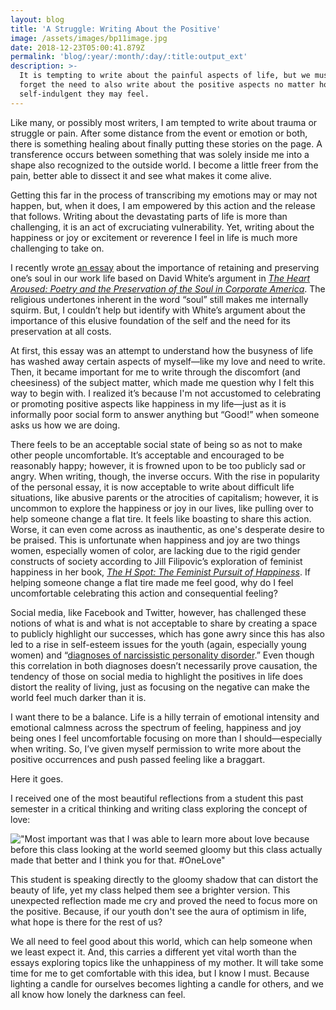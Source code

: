 ```yaml
---
layout: blog
title: 'A Struggle: Writing About the Positive'
image: /assets/images/bp11image.jpg
date: 2018-12-23T05:00:41.879Z
permalink: 'blog/:year/:month/:day/:title:output_ext'
description: >-
  It is tempting to write about the painful aspects of life, but we must not
  forget the need to also write about the positive aspects no matter how
  self-indulgent they may feel.
---
```

Like many, or possibly most writers, I am tempted to write about trauma or struggle or pain. After some distance from the event or emotion or both, there is something healing about finally putting these stories on the page. A transference occurs between something that was solely inside me into a shape also recognized to the outside world. I become a little freer from the pain, better able to dissect it and see what makes it come alive. 

Getting this far in the process of transcribing my emotions may or may not happen, but, when it does, I am empowered by this action and the release that follows. Writing about the devastating parts of life is more than challenging, it is an act of excruciating vulnerability. Yet, writing about the happiness or joy or excitement or reverence I feel in life is much more challenging to take on.

I recently wrote [an essay](https://www.pe.com/2018/12/09/replenishing-your-art-will-also-replenish-your-much-neglected-soul/) about the importance of retaining and preserving one’s soul in our work life based on David White’s argument in [_The Heart Aroused: Poetry and the Preservation of the Soul in Corporate America_](https://www.goodreads.com/book/show/871728.The_Heart_Aroused?from_search=true). The religious undertones inherent in the word “soul” still makes me internally squirm. But, I couldn’t help but identify with White’s argument about the importance of this elusive foundation of the self and the need for its preservation at all costs. 

At first, this essay was an attempt to understand how the busyness of life has washed away certain aspects of myself—like my love and need to write. Then, it became important for me to write through the discomfort (and cheesiness) of the subject matter, which made me question why I felt this way to begin with. I realized it’s because I'm not accustomed to celebrating or promoting positive aspects like happiness in my life—just as it is informally poor social form to answer anything but “Good!” when someone asks us how we are doing.

There feels to be an acceptable social state of being so as not to make other people uncomfortable. It’s acceptable and encouraged to be reasonably happy; however, it is frowned upon to be too publicly sad or angry. When writing, though, the inverse occurs. With the rise in popularity of the personal essay, it is now acceptable to write about difficult life situations, like abusive parents or the atrocities of capitalism; however, it is uncommon to explore the happiness or joy in our lives, like pulling over to help someone change a flat tire. It feels like boasting to share this action. Worse, it can even come across as inauthentic, as one's desperate desire to be praised. This is unfortunate when happiness and joy are two things women, especially women of color, are lacking due to the rigid gender constructs of society according to Jill Filipovic’s exploration of feminist happiness in her book, [_The H Spot: The Feminist Pursuit of Happiness_](https://www.goodreads.com/book/show/31934541-the-h-spot?from_search=true). If helping someone change a flat tire made me feel good, why do I feel uncomfortable celebrating this action and consequential feeling?

Social media, like Facebook and Twitter, however, has challenged these notions of what is and what is not acceptable to share by creating a space to publicly highlight our successes, which has gone awry since this has also led to a rise in self-esteem issues for the youth (again, especially young women) and “[diagnoses of narcissistic personality disorder](https://www.theguardian.com/world/2016/mar/17/i-narcissist-vanity-social-media-and-the-human-condition).” Even though this correlation in both diagnoses doesn’t necessarily prove causation, the tendency of those on social media to highlight the positives in life does distort the reality of living, just as focusing on the negative can make the world feel much darker than it is. 

I want there to be a balance. Life is a hilly terrain of emotional intensity and emotional calmness across the spectrum of feeling, happiness and joy being ones I feel uncomfortable focusing on more than I should—especially when writing. So, I’ve given myself permission to write more about the positive occurrences and push passed feeling like a braggart.

Here it goes. 

I received one of the most beautiful reflections from a student this past semester in a critical thinking and writing class exploring the concept of love:

!["Most important was that I was able to learn more about love because before this class looking at the world seemed gloomy but this class actually made that better and I think you for that. #OneLove"](/assets/images/screen-shot-2018-12-17-at-11.06.40-am.png "Reflection by student")

This student is speaking directly to the gloomy shadow that can distort the beauty of life, yet my class helped them see a brighter version. This unexpected reflection made me cry and proved the need to focus more on the positive. Because, if our youth don't see the aura of optimism in life, what hope is there for the rest of us?

We all need to feel good about this world, which can help someone when we least expect it. And, this carries a different yet vital worth than the essays exploring topics like the unhappiness of my mother. It will take some time for me to get comfortable with this idea, but I know I must. Because lighting a candle for ourselves becomes lighting a candle for others, and we all know how lonely the darkness can feel.
